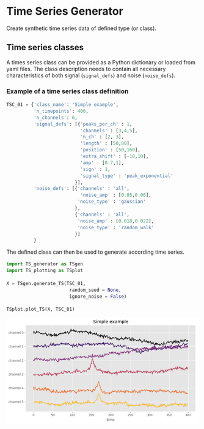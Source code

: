 # Time Series Generator
Create synthetic time series data of defined type (or class).

## Time series classes
A times series class can be provided as a Python dictionary or loaded from yaml files.
The class description needs to contain all necessary characteristics of both signal (``signal_defs``) and noise (``noise_defs``).

### Example of a time series class definition

```python
TSC_01 = {'class_name': 'Simple example',
          'n_timepoints': 400,
          'n_channels': 6,
          'signal_defs': [{'peaks_per_ch' : 1,
                           'channels' : [3,4,5],
                           'n_ch' : [2, 3],
                           'length' : [50,80],
                           'position' : [50,160],
                           'extra_shift' : [-10,10],
                           'amp' : [0.7,1],
                           'sign' : 1,
                           'signal_type' : 'peak_exponential'
                         }],
          'noise_defs': [{'channels' : 'all',
                           'noise_amp' : [0.05,0.06],
                          'noise_type' : 'gaussian'
                         },
                         {'channels' : 'all',
                          'noise_amp' : [0.018,0.022],
                          'noise_type' : 'random_walk'
                         }]
          }
```
The defined class can then be used to generate according time series. 
```python
import TS_generator as TSgen
import TS_plotting as TSplot

X = TSgen.generate_TS(TSC_01,
                       random_seed = None,
                       ignore_noise = False)

TSplot.plot_TS(X, TSC_01)
```
![](documentation/time_series_example.png?raw=true)
